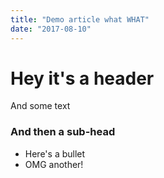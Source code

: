 ```yaml
---
title: "Demo article what WHAT"
date: "2017-08-10"
---
```


# Hey it's a header
And some text

### And then a sub-head

* Here's a bullet
* OMG another!
